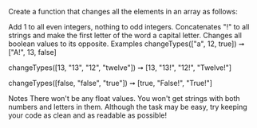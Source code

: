 Create a function that changes all the elements in an array as follows:

Add 1 to all even integers, nothing to odd integers.
Concatenates "!" to all strings and make the first letter of the word a capital letter.
Changes all boolean values to its opposite.
Examples
changeTypes(["a", 12, true]) ➞ ["A!", 13, false]

changeTypes([13, "13", "12", "twelve"]) ➞ [13, "13!", "12!", "Twelve!"]

changeTypes([false, "false", "true"]) ➞ [true, "False!", "True!"]

Notes
There won't be any float values.
You won't get strings with both numbers and letters in them.
Although the task may be easy, try keeping your code as clean and as readable as possible!